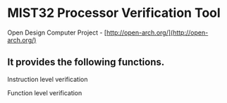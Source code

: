MIST32 Processor Verification Tool
==================================

Open Design Computer Project - [http://open-arch.org/](http://open-arch.org/)


It provides the following functions.
---
  Instruction level verification
  
  Function level verification
  
  

